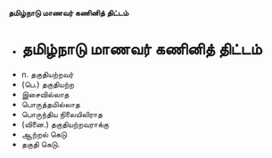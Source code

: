**தமிழ்நாடு மாணவர் கணினித் திட்டம்**
- # தமிழ்நாடு மாணவர் கணினித் திட்டம்
- n. தகுதியற்றவர்
- (பெ.) தகுதியற்ற
- இசைவில்லாத
- பொருத்தமில்லாத
- பொருந்திய நிலையிலிராத
- (வினை.) தகுதியற்றவராக்கு
- ஆற்றல் கெடு
- தகுதி கெடு.

